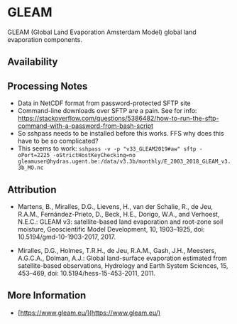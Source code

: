 # GLEAM

GLEAM (Global Land Evaporation Amsterdam Model) global land evaporation components.

## Availability

## Processing Notes

* Data in NetCDF format from password-protected SFTP site
* Command-line downloads over SFTP are a pain. See for info: https://stackoverflow.com/questions/5386482/how-to-run-the-sftp-command-with-a-password-from-bash-script
* So sshpass needs to be installed before this works. FFS why does this have to be so complicated?
* This seems to work: `sshpass -v -p "v33_GLEAM2019#aw" sftp -oPort=2225 -oStrictHostKeyChecking=no gleamuser@hydras.ugent.be:/data/v3.3b/monthly/E_2003_2018_GLEAM_v3.3b_MO.nc`


## Attribution

* Martens, B., Miralles, D.G., Lievens, H., van der Schalie, R., de Jeu, R.A.M., Fernández-Prieto, D., Beck, H.E., Dorigo, W.A., and Verhoest, N.E.C.: GLEAM v3: satellite-based land evaporation and root-zone soil moisture, Geoscientific Model Development, 10, 1903–1925, doi: 10.5194/gmd-10-1903-2017, 2017.

* Miralles, D.G., Holmes, T.R.H., de Jeu, R.A.M., Gash, J.H., Meesters, A.G.C.A., Dolman, A.J.: Global land-surface evaporation estimated from satellite-based observations, Hydrology and Earth System Sciences, 15, 453–469, doi: 10.5194/hess-15-453-2011, 2011.

## More Information

* [https://www.gleam.eu/](https://www.gleam.eu/)
